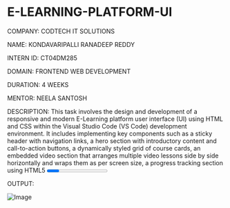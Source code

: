 # E-LEARNING-PLATFORM-UI

COMPANY: CODTECH IT SOLUTIONS

NAME: KONDAVARIPALLI RANADEEP REDDY

INTERN ID: CT04DM285

DOMAIN: FRONTEND WEB DEVELOPMENT

DURATION: 4 WEEKS

MENTOR: NEELA SANTOSH

DESCRIPTION: This task involves the design and development of a responsive and modern E-Learning platform user interface (UI) using HTML and CSS within the Visual Studio Code (VS Code) development environment. It includes implementing key components such as a sticky header with navigation links, a hero section with introductory content and call-to-action buttons, a dynamically styled grid of course cards, an embedded video section that arranges multiple video lessons side by side horizontally and wraps them as per screen size, a progress tracking section using HTML5 <progress> bars to visually indicate learning completion, and a comprehensive footer with social media icons (Instagram, YouTube, Facebook) linked to external profiles. The development begins by structuring the HTML to include semantic elements like header, section, footer, and div wrappers for logical grouping of content. Styling is achieved using CSS Grid and Flexbox to ensure responsiveness across devices, ensuring the platform is user-friendly on both desktop and mobile screens. Media queries and modern CSS properties like repeat(auto-fill, minmax()) and clamp() are used to dynamically adjust layout and typography. The video section uses iframe embeds within styled cards, providing direct access to YouTube-hosted content, enabling learners to visually consume learning material efficiently. The social media icons are added to the footer using small image icons aligned horizontally using Flexbox, and each icon links to a real profile, improving both branding and user engagement. This project is done in Visual Studio Code, which offers syntax highlighting, live server previews, and seamless file management, making it a preferred IDE for front-end development. This platform UI is extremely useful in educational settings such as online academies, personal tutor websites, institutional LMS (Learning Management Systems), or even private training programs, as it organizes learning materials, tracks user progress, and facilitates video learning in an aesthetically pleasing and navigable interface. By incorporating real-world design principles and mobile-first responsiveness, this task also helps developers understand and practice UI/UX design fundamentals. It has real-world applicability in ed-tech startups, university portals, skill development platforms, and anywhere online learning delivery is a core service. Moreover, it supports content scalability, where more videos, courses, and features like quizzes or authentication can be added modularly. Additionally, this structured layout improves learner engagement, allows instructors to present material in organized sections, and enables administrators to track progress and manage content effortlessly. Overall, this project bridges the gap between design theory and real-world application by showing how a practical, appealing, and accessible interface can support education delivery in the digital age, making it both a valuable development exercise and a template for real deployment.

OUTPUT:

![Image](https://github.com/user-attachments/assets/0e052af2-5649-4f66-a661-fd62bd05955e)

